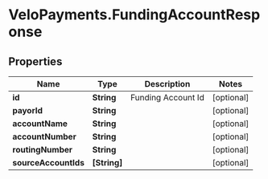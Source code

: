 # VeloPayments.FundingAccountResponse

## Properties

Name | Type | Description | Notes
------------ | ------------- | ------------- | -------------
**id** | **String** | Funding Account Id | [optional] 
**payorId** | **String** |  | [optional] 
**accountName** | **String** |  | [optional] 
**accountNumber** | **String** |  | [optional] 
**routingNumber** | **String** |  | [optional] 
**sourceAccountIds** | **[String]** |  | [optional] 


